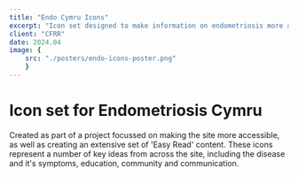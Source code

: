 ```yaml
---
title: "Endo Cymru Icons"
excerpt: "Icon set designed to make information on endometriosis more accessible"
client: "CFRR"
date: 2024.04
image: { 
	src: "./posters/endo-icons-poster.png" 
	}
---
```


# Icon set for Endometriosis Cymru

Created as part of a project focussed on making the site more accessible, as well as creating an extensive set of 'Easy Read' content. These icons represent a number of key ideas from across the site, including the disease and it's symptoms, education, community and communication.

